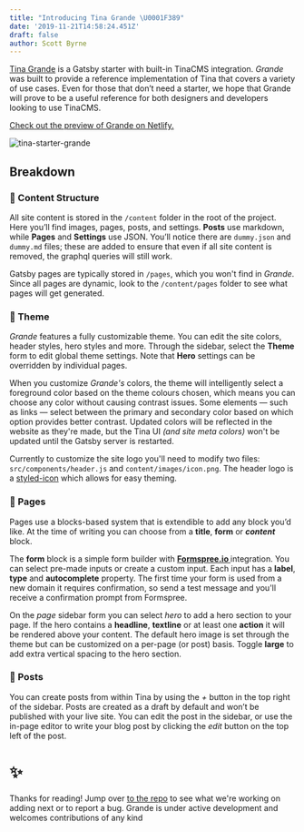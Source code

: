 ```yaml
---
title: "Introducing Tina Grande \U0001F389"
date: '2019-11-21T14:58:24.451Z'
draft: false
author: Scott Byrne
---
```


[Tina Grande](https://github.com/tinacms/tina-starter-grande 'Tina Grande Repo') is a Gatsby starter with built-in TinaCMS integration. _Grande_ was built to provide a reference implementation of Tina that covers a variety of use cases. Even for those that don’t need a starter, we hope that Grande will prove to be a useful reference for both designers and developers looking to use TinaCMS.

[Check out the preview of Grande on Netlify.](https://tina-starter-grande.netlify.com/ 'Tina Grande Preview - Netlify')

![tina-starter-grande](https://res.cloudinary.com/forestry-demo/image/upload/v1574451940/Tina%20Grande/Blog_image.png)

## Breakdown

### 🧱 Content Structure

All site content is stored in the `/content` folder in the root of the project. Here you’ll find images, pages, posts, and settings. **Posts** use markdown, while **Pages** and **Settings** use JSON. You’ll notice there are `dummy.json` and `dummy.md` files; these are added to ensure that even if all site content is removed, the graphql queries will still work.

Gatsby pages are typically stored in `/pages`, which you won't find in _Grande_. Since all pages are dynamic, look to the `/content/pages` folder to see what pages will get generated.

### 🎨 Theme

_Grande_ features a fully customizable theme. You can edit the site colors, header styles, hero styles and more. Through the sidebar, select the **Theme** form to edit global theme settings. Note that **Hero** settings can be overridden by individual pages.

When you customize _Grande's_ colors, the theme will intelligently select a foreground color based on the theme colours chosen, which means you can choose any color without causing contrast issues. Some elements — such as links — select between the primary and secondary color based on which option provides better contrast. Updated colors will be reflected in the website as they're made, but the Tina UI _(and site meta colors)_ won't be updated until the Gatsby server is restarted.

Currently to customize the site logo you'll need to modify two files: `src/components/header.js` and `content/images/icon.png`. The header logo is a [styled-icon](https://styled-icons.js.org/) which allows for easy theming.

### 📄 Pages

Pages use a blocks-based system that is extendible to add any block you’d like. At the time of writing you can choose from a **title**, **form** or _**content**_ block.

The **form** block is a simple form builder with **[Formspree.io ](https://formspree.io/ 'Formspree.io')** integration. You can select pre-made inputs or create a custom input. Each input has a **label**, **type** and **autocomplete** property. The first time your form is used from a new domain it requires confirmation, so send a test message and you'll receive a confirmation prompt from Formspree.

On the _page_ sidebar form you can select _hero_ to add a hero section to your page. If the hero contains a **headline**, **textline** or at least one **action** it will be rendered above your content. The default hero image is set through the theme but can be customized on a per-page (or post) basis. Toggle **large** to add extra vertical spacing to the hero section.

### 📝 Posts

You can create posts from within Tina by using the _+_ button in the top right of the sidebar. Posts are created as a draft by default and won’t be published with your live site. You can edit the post in the sidebar, or use the in-page editor to write your blog post by clicking the _edit_ button on the top left of the post.

# ✨

Thanks for reading! Jump over [to the repo](https://github.com/tinacms/tina-starter-grande) to see what we're working on adding next or to report a bug. Grande is under active development and welcomes contributions of any kind

